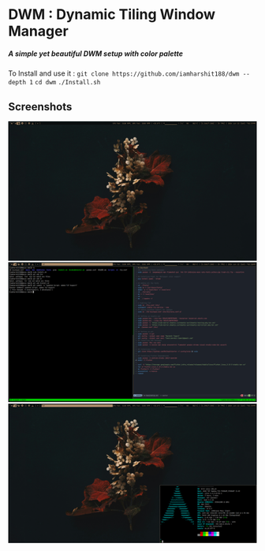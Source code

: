 # DWM : Dynamic Tiling Window Manager
##### A simple yet beautiful DWM setup with color palette 

To Install and use it : 
`git clone https://github.com/iamharshit188/dwm --depth 1`
`cd dwm`
`./Install.sh`

## Screenshots
![Screenshot](https://github.com/iamharshit188/dwm/blob/master/1.png?raw=true)
<br>
![Screenshot](https://github.com/iamharshit188/dwm/blob/master/2.png?raw=true)
<br>
![Screenshot](https://github.com/iamharshit188/dwm/blob/master/3.png?raw=true)


